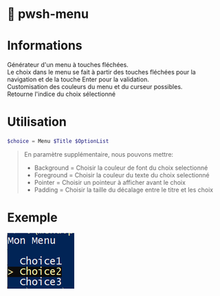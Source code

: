 # :bookmark_tabs: pwsh-menu
# Informations
Générateur d'un menu à touches fléchées.<br>
Le choix dans le menu se fait à partir des touches fléchées pour la navigation et de la touche Enter pour la validation.<br>
Customisation des couleurs du menu et du curseur possibles.<br>
Retourne l'indice du choix sélectionné
<br>

# Utilisation
```powershell
$choice = Menu $Title $OptionList
```
>En paramètre supplémentaire, nous pouvons mettre:<br/>
>- Background = Choisir la couleur de font du choix selectionné
>- Foreground = Choisir la couleur du texte du choix selectionné
>- Pointer = Choisir un pointeur à afficher avant le choix
>- Padding = Choisir la taille du décalage entre le titre et les choix

# Exemple
![Exemple_menu](Asset/example.png)